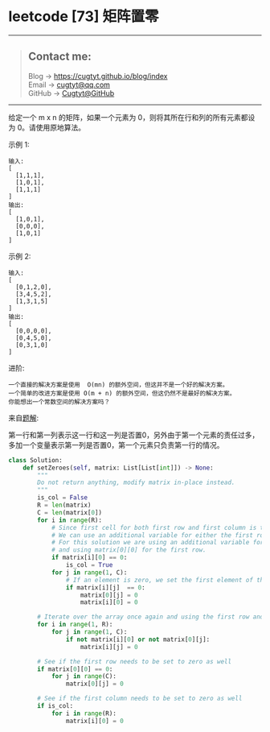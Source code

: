 # leetcode [73] 矩阵置零

---
> ## Contact me:
> Blog -> <https://cugtyt.github.io/blog/index>  
> Email -> <cugtyt@qq.com>  
> GitHub -> [Cugtyt@GitHub](https://github.com/Cugtyt)

---

给定一个 m x n 的矩阵，如果一个元素为 0，则将其所在行和列的所有元素都设为 0。请使用原地算法。

示例 1:
```
输入: 
[
  [1,1,1],
  [1,0,1],
  [1,1,1]
]
输出: 
[
  [1,0,1],
  [0,0,0],
  [1,0,1]
]
```

示例 2:
```
输入: 
[
  [0,1,2,0],
  [3,4,5,2],
  [1,3,1,5]
]
输出: 
[
  [0,0,0,0],
  [0,4,5,0],
  [0,3,1,0]
]
```

进阶:
```
一个直接的解决方案是使用  O(mn) 的额外空间，但这并不是一个好的解决方案。
一个简单的改进方案是使用 O(m + n) 的额外空间，但这仍然不是最好的解决方案。
你能想出一个常数空间的解决方案吗？
```

来自[题解](https://leetcode-cn.com/problems/set-matrix-zeroes/solution/ju-zhen-zhi-ling-by-leetcode/):

第一行和第一列表示这一行和这一列是否置0，另外由于第一个元素的责任过多，多加一个变量表示第一列是否置0，第一个元素只负责第一行的情况。

``` python
class Solution:
    def setZeroes(self, matrix: List[List[int]]) -> None:
        """
        Do not return anything, modify matrix in-place instead.
        """
        is_col = False
        R = len(matrix)
        C = len(matrix[0])
        for i in range(R):
            # Since first cell for both first row and first column is the same i.e. matrix[0][0]
            # We can use an additional variable for either the first row/column.
            # For this solution we are using an additional variable for the first column
            # and using matrix[0][0] for the first row.
            if matrix[i][0] == 0:
                is_col = True
            for j in range(1, C):
                # If an element is zero, we set the first element of the corresponding row and column to 0
                if matrix[i][j]  == 0:
                    matrix[0][j] = 0
                    matrix[i][0] = 0

        # Iterate over the array once again and using the first row and first column, update the elements.
        for i in range(1, R):
            for j in range(1, C):
                if not matrix[i][0] or not matrix[0][j]:
                    matrix[i][j] = 0

        # See if the first row needs to be set to zero as well
        if matrix[0][0] == 0:
            for j in range(C):
                matrix[0][j] = 0

        # See if the first column needs to be set to zero as well        
        if is_col:
            for i in range(R):
                matrix[i][0] = 0
```